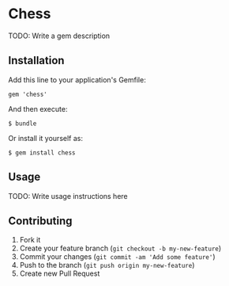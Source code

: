 # Chess

TODO: Write a gem description

## Installation

Add this line to your application's Gemfile:

    gem 'chess'

And then execute:

    $ bundle

Or install it yourself as:

    $ gem install chess

## Usage

TODO: Write usage instructions here

## Contributing

1. Fork it
2. Create your feature branch (`git checkout -b my-new-feature`)
3. Commit your changes (`git commit -am 'Add some feature'`)
4. Push to the branch (`git push origin my-new-feature`)
5. Create new Pull Request
